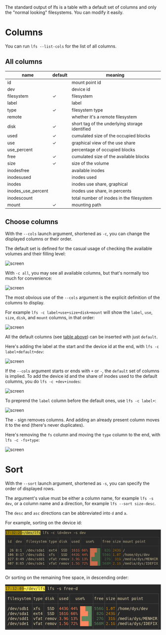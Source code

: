 
The standard output of lfs is a table with a default set of columns and only the "normal looking" filesystems.
You can modify it easily.

# Columns

You can run `lfs --list-cols` for the list of all columns.

## All columns

name | default | meaning
-|-|-
id | | mount point id
dev | | device id
filesystem | ✓ | filesystem
label |  | label
type | ✓ | filesystem type
remote | | whether it's a remote filesystem
disk | ✓ | short tag of the underlying storage identified
used | ✓ | cumulated size of the occupied blocks
use | ✓ | graphical view of the use share
use_percent |  | percentage of occupied blocks
free | ✓ | cumulated size of the available blocks
size | ✓ | size of the volume
inodesfree |  | available inodes
inodesused |  | inodes used
inodes |  | inodes use share, graphical
inodes_use_percent |  | inodes use share, in percents
inodescount |  | total number of inodes in the filesystem
mount | ✓ | mounting path


## Choose columns

With the `--cols` launch argument, shortened as `-c`, you can change the displayed columns or their order.

The default set is defined for the casual usage of checking the available volumes and their filling level:

![screen](img/c=default.png)

With `-c all`, you may see all available columns, but that's normally too much for convenience:

![screen](img/c=all.png)

The most obvious use of the `--cols` argument is the explicit definition of the columns to display.

For example `lfs -c label+use+size+disk+mount` will show the `label`, `use`, `size`, `disk`, and `mount` columns, in that order:

![screen](img/c=label+use+size+disk+mount.png)

All the default columns (see [table above](#columns)) can be inserted with just `default`.

Here's adding the label at the start and the device id at the end, with `lfs -c label+default+dev`:

![screen](img/c=label+default+dev.png)


If the `--cols` argument starts or ends with `+` or `-`, the `default` set of columns is implied.
To add the device id and the share of inodes used to the default columns, you do `lfs -c +dev+inodes`:

![screen](img/c=+dev+inodes.png)

To preprend the `label` column before the default ones, use `lfs -c label+`:

![screen](img/c=label+.png)

The `-` sign removes columns.
And adding an already present column moves it to the end (there's never duplicates).

Here's removing the `fs` column and moving the `type` column to the end, with `lfs -c -fs+type`:

![screen](img/c=-fs+type.png)


# Sort

With the `--sort` launch argument, shortened as `-s`, you can specify the order of displayed rows.

The argument's value must be either a column name, for example `lfs -s dev`, or a column name and a direction, for example `lfs --sort size-desc`.

The `desc` and `asc` directions can be abbreviated into `d` and `a`.

For example, sorting on the device id:

![screen](img/s=dev.png)

Or sorting on the remaining free space, in descending order:

![screen](img/s=free-d.png)
